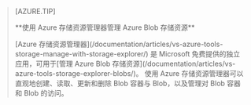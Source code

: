 > [AZURE.TIP]
> <p>**使用 Azure 存储资源管理器管理 Azure Blob 存储资源**
> <p>[Azure 存储资源管理器](/documentation/articles/vs-azure-tools-storage-manage-with-storage-explorer/) 是 Microsoft 免费提供的独立应用，可用于[管理 Azure Blob 存储资源](/documentation/articles/vs-azure-tools-storage-explorer-blobs/)。 使用 Azure 存储资源管理器可以直观地创建、读取、更新和删除 Blob 容器与 Blob，以及管理对 Blob 容器和 Blob 的访问。